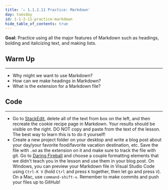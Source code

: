 ```yaml
---
title: '✏️ 1.1.2.11 Practice: Markdown'
day: tuesday
id: 1-1-2-11-practice-markdown
hide_table_of_contents: true
---
```


**Goal:** Practice using all the major features of Markdown such as headings, bolding and italicizing text, and making lists.

## Warm Up

---

* Why might we want to use Markdown?
* How can we make headings in Markdown?
* What is the extension for a Markdown file?

## Code
---

* Go to [StackEdit](https://stackedit.io/app#), delete all of the text from box on the left, and then recreate the cookie recipe page in Markdown. Your results should be visible on the right. DO NOT copy and paste from the text of the lesson. The best way to learn this is to do it yourself!
* Create a new project folder on your desktop and write a blog post about your day/your favorite food/favorite vacation destination, etc. Save the file with `.md` as the extension on it and make sure to track the file with git.  Go to [Daring Fireball](http://daringfireball.net/projects/markdown/syntax) and choose a couple formatting elements that we didn't teach you in the lesson and use them in your blog post. On Windows, you can preview your Markdown file in Visual Studio Code using `Ctrl-K V` (hold `Ctrl` and press `K` together, then let go and press `V`). On a Mac, use `command-shift-v`. Remember to make commits and push your files up to GitHub! 
